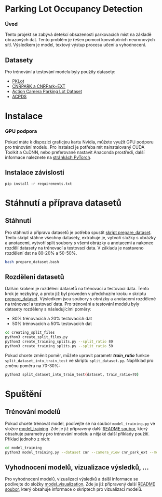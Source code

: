 # Parking Lot Occupancy Detection

### Úvod

Tento projekt se zabývá detekcí obsazenosti parkovacích míst na základě obrazových dat. Tento problém je řešen pomocí
konvolučních neuronových sítí. Výsledkem je model, textový výstup procesu učení a vyhodnocení.

## Datasety

Pro trénování a testování modelu byly použity datasety:

- [PKLot](https://web.inf.ufpr.br/vri/databases/parking-lot-database/)
- [CNRPARK a CNRPark+EXT](http://cnrpark.it/)
- [Action Camera Parking Lot Dataset](https://github.com/martin-marek/parking-space-occupancy)
- [ACPDS](https://github.com/Eighonet/parking-research)

# Instalace

### GPU podpora

Pokud máte k dispozici graficjou kartu Nvidia, můžete využít GPU podporu pro trénování modelu.
Pro instalaci je potřeba mít nainstalovaný CUDA Toolkit a CuDNN, nebo preferovaně nastavit Anaconda prostředí,
další informace naleznete na [stránkách PyTorch](https://pytorch.org/get-started/locally/).

## Instalace závislostí

```
pip install -r requirements.txt
```

# Stáhnutí a příprava datasetů

## Stáhnutí

Pro stáhnutí a přípravu datasetů je potřeba spustit [skript prepare_dataset](prepare_dataset.bash). Tento skript
stáhne všechny datasety, extrahuje je, vytvoří složky s obrázky a anotacemi, vytvoří split soubory s všemi obrázky
a anotacemi a nakonec rozdělí datasety na trénovací a testovací data. V základu je nastaveno rozdělení dat na 80-20% a
50-50%.

```bash
bash prepare_dataset.bash
```

## Rozdělení datasetů

Dalším krokem je rozdělení datasetů na trénovací a testovací data. Tento krok je nezbytný, a proto již byl proveden
v předchozím kroku v skriptu [prepare_dataset](prepare_dataset.bash). Výsledkem jsou soubory s obrázky a anotacemi
rozdělené na trénovací a testovací data. Pro trénování a testování modelu byly datasety rozděleny s následujícími
poměry:

- 80% trénovacích a 20% testovacích dat
- 50% trénovacích a 50% testovacích dat

```bash
cd creating_split_files
python3 create_split_files.py
python3 create_training_splits.py --split_ratio 80
python3 create_training_splits.py --split_ratio 50
```

Pokud chcete změnit poměr, můžete upravit parametr **_train_ratio_** funkce `split_dataset_into_train_test`
ve skriptu `split_dataset.py`. Například pro změnu poměru na 70-30%:

```bash
python3 split_dataset_into_train_test(dataset, train_ratio=70)
```

# Spuštění

## Trénování modelů

Pokud chcete trénovat model, podívejte se na soubor `model_training.py` ve složce [model_training](model_training).
Zde je již připravený další [README soubor](model_training/README.md), který obsahuje parametry pro trénování modelu a
nějaké další příklady použití. Příklad jednoho z nich:

```bash
cd model_training
python3 model_training.py --dataset cnr --camera_view cnr_park_ext --model mobilenet --k_fold 5 --num_epochs 5
```

## Vyhodnocení modelů, vizualizace výsledků, ...

Pro vyhodnocení modelů, vizualizaci výsledků a další informace se podívejte do
složky [model_visualization](model_visualization). Zde je již připravený
další [README soubor](model_visualization/README.md), který obsahuje informace o skriptech pro vizualizaci modelů.